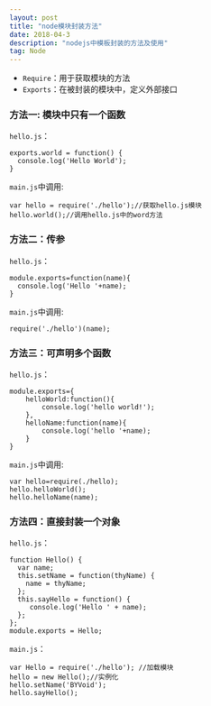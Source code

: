 ```yaml
---
layout: post
title: "node模块封装方法"
date: 2018-04-3
description: "nodejs中模板封装的方法及使用"
tag: Node
---  
```


- `Require`：用于获取模块的方法
- `Exports`：在被封装的模块中，定义外部接口


### 方法一: 模块中只有一个函数

`hello.js`：

	exports.world = function() {  
	  console.log('Hello World');  
	}

`main.js`中调用:

	var hello = require('./hello');//获取hello.js模块  
	hello.world();//调用hello.js中的word方法  

### 方法二：传参

`hello.js`：

	module.exports=function(name){
	  console.log('Hello '+name);  
	}

`main.js`中调用:

	require('./hello')(name);


### 方法三：可声明多个函数

`hello.js`：

	module.exports={
	    helloWorld:function(){
	        console.log('hello world!');
	    },
	    helloName:function(name){
	        console.log('hello '+name);
	    }
	}

`main.js`中调用:

	var hello=require(./hello);
	hello.helloWorld();
	hello.helloName(name);



### 方法四：直接封装一个对象


`hello.js`：

	function Hello() {   
      var name;   
      this.setName = function(thyName) {   
        name = thyName;   
	  };   
	  this.sayHello = function() {   
	     console.log('Hello ' + name);   
	  };   
	};   
	module.exports = Hello;

`main.js`：

	var Hello = require('./hello'); //加载模块
	hello = new Hello();//实例化   
	hello.setName('BYVoid');   
	hello.sayHello();
